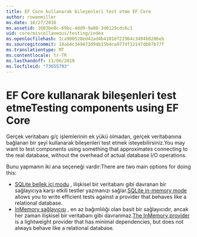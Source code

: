 ```yaml
---
title: EF Core kullanarak bileşenleri test etme EF Core
author: rowanmiller
ms.date: 10/27/2016
ms.assetid: 1603be0c-69bc-4dd9-9a08-3d0129cdc6c1
uid: core/miscellaneous/testing/index
ms.openlocfilehash: 1ca900528ed42ad4b41016f22964c3494b0286eb
ms.sourcegitcommit: 18ab4c349473d94b15b4ca977df12147db07b77f
ms.translationtype: MT
ms.contentlocale: tr-TR
ms.lasthandoff: 11/06/2019
ms.locfileid: "73655793"
---
```

# <a name="testing-components-using-ef-core"></a><span data-ttu-id="2a42d-102">EF Core kullanarak bileşenleri test etme</span><span class="sxs-lookup"><span data-stu-id="2a42d-102">Testing components using EF Core</span></span>

<span data-ttu-id="2a42d-103">Gerçek veritabanı g/ç işlemlerinin ek yükü olmadan, gerçek veritabanına bağlanan bir şeyi kullanarak bileşenleri test etmek isteyebilirsiniz.</span><span class="sxs-lookup"><span data-stu-id="2a42d-103">You may want to test components using something that approximates connecting to the real database, without the overhead of actual database I/O operations.</span></span>

<span data-ttu-id="2a42d-104">Bunu yapmanın iki ana seçeneği vardır:</span><span class="sxs-lookup"><span data-stu-id="2a42d-104">There are two main options for doing this:</span></span>

* <span data-ttu-id="2a42d-105">[SQLite bellek içi modu](sqlite.md) , ilişkisel bir veritabanı gibi davranan bir sağlayıcıya karşı etkili testler yazmanızı sağlar.</span><span class="sxs-lookup"><span data-stu-id="2a42d-105">[SQLite in-memory mode](sqlite.md) allows you to write efficient tests against a provider that behaves like a relational database.</span></span>
* <span data-ttu-id="2a42d-106">[InMemory sağlayıcısı](in-memory.md) , en az bağımlılığı olan basit bir sağlayıcıdır, ancak her zaman ilişkisel bir veritabanı gibi davranmaz.</span><span class="sxs-lookup"><span data-stu-id="2a42d-106">[The InMemory provider](in-memory.md) is a lightweight provider that has minimal dependencies, but does not always behave like a relational database.</span></span>
